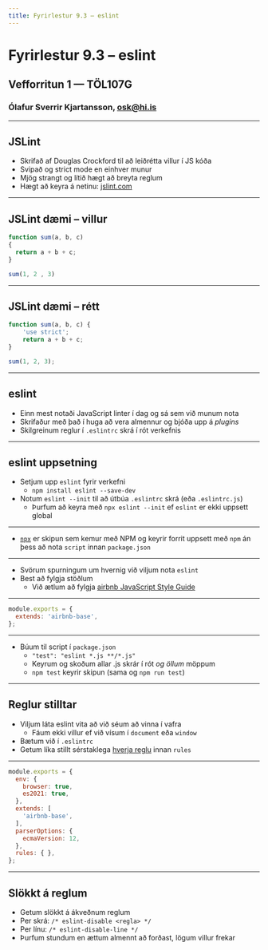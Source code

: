 ```yaml
---
title: Fyrirlestur 9.3 – eslint
---
```


# Fyrirlestur 9.3 – eslint

## Vefforritun 1 — TÖL107G

### Ólafur Sverrir Kjartansson, [osk@hi.is](mailto:osk@hi.is)

---

## JSLint

* Skrifað af Douglas Crockford til að leiðrétta villur í JS kóða
* Svipað og strict mode en einhver munur
* Mjög strangt og lítið hægt að breyta reglum
* Hægt að keyra á netinu: [jslint.com](http://jslint.com/)

***

## JSLint dæmi – villur

<!-- eslint-disable -->

```javascript
function sum(a, b, c)
{
  return a + b + c;
}

sum(1, 2 , 3)
```

***

## JSLint dæmi – rétt

<!-- eslint-disable -->

```javascript
function sum(a, b, c) {
    'use strict';
    return a + b + c;
}

sum(1, 2, 3);
```

***

## eslint

* Einn mest notaði JavaScript linter í dag og sá sem við munum nota
* Skrifaður með það í huga að vera almennur og bjóða upp á _plugins_
* Skilgreinum reglur í `.eslintrc` skrá í rót verkefnis

***

## eslint uppsetning

* Setjum upp `eslint` fyrir verkefni
  - `npm install eslint --save-dev`
* Notum `eslint --init` til að útbúa `.eslintrc` skrá (eða `.eslintrc.js`)
  - Þurfum að keyra með `npx eslint --init` ef `eslint` er ekki uppsett global

*** 

* [`npx`](https://medium.com/@maybekatz/introducing-npx-an-npm-package-runner-55f7d4bd282b) er skipun sem kemur með NPM og keyrir forrit uppsett með `npm` án þess að nota `script` innan `package.json`

***

* Svörum spurningum um hvernig við viljum nota `eslint`
* Best að fylgja stöðlum
  - Við ætlum að fylgja [airbnb JavaScript Style Guide](https://github.com/airbnb/javascript)

***

```javascript
module.exports = {
  extends: 'airbnb-base',
};
```

***

* Búum til script í `package.json`
  - `"test": "eslint *.js **/*.js"`
  - Keyrum og skoðum allar .js skrár í rót _og öllum_ möppum
  - `npm test` keyrir skipun (sama og `npm run test`)

***

## Reglur stilltar

* Viljum láta eslint vita að við séum að vinna í vafra
  - Fáum ekki villur ef við vísum í `document` eða `window`
* Bætum við í `.eslintrc`
* Getum líka stillt sérstaklega [hverja reglu](https://eslint.org/docs/rules/) innan `rules`

***

```javascript
module.exports = {
  env: {
    browser: true,
    es2021: true,
  },
  extends: [
    'airbnb-base',
  ],
  parserOptions: {
    ecmaVersion: 12,
  },
  rules: { },
};
```

***

## Slökkt á reglum

* Getum slökkt á ákveðnum reglum
* Per skrá: `/* eslint-disable <regla> */`
* Per línu: `/* eslint-disable-line */`
* Þurfum stundum en ættum almennt að forðast, lögum villur frekar

